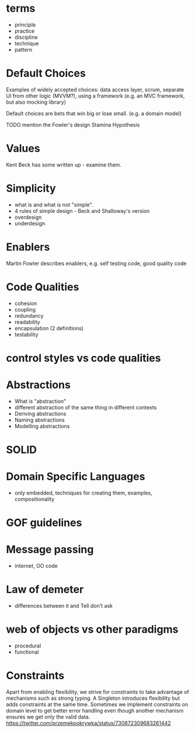 # terms

- principle
- practice
- discipline
- technique
- pattern

# Default Choices

Examples of widely accepted choices: data access layer, scrum, separate UI from other logic (MVVM?), using a framework (e.g. an MVC framework, but also mocking library)

Default choices are bets that win big or lose small. (e.g. a domain model)

TODO mention the Fowler's design Stamina Hypothesis

# Values

Kent Beck has some written up - examine them.

# Simplicity

- what is and what is not "simple".
- 4 rules of simple design - Beck and Shalloway's version
- overdesign
- underdesign

# Enablers

Martin Fowler describes enablers, e.g. self testing code, good quality code

# Code Qualities

- cohesion
- coupling
- redundancy
- readability
- encapsulation (2 definitions)
- testability

# control styles vs code qualities

# Abstractions

- What is "abstraction"
- different abstraction of the same thing in different contexts
- Deriving abstractions
- Naming abstractions
- Modelling abstractions

# SOLID

# Domain Specific Languages

- only embedded, techniques for creating them, examples, compositionality

# GOF guidelines

# Message passing

- internet, OO code
 
# Law of demeter

- differences between it and Tell don't ask

# web of objects vs other paradigms

- procedural
- functional

# Constraints

Apart from enabling flexibility, we strive for constraints to take advantage of mechanisms such as strong typing. A Singleton introduces flexibility but adds constraints at the same time. Sometimes we implement constraints on domain level to get better error handling even though another mechanism ensures we get only the valid data. https://twitter.com/przemekpokrywka/status/730872309683261442

